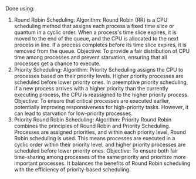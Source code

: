 Done using:
1. Round Robin Scheduling:
Algorithm: Round Robin (RR) is a CPU scheduling method that assigns each process a fixed time slice or quantum in a cyclic order. When a process's time slice expires, it is moved to the end of the queue, and the CPU is allocated to the next process in line. If a process completes before its time slice expires, it is removed from the queue.
Objective: To provide a fair distribution of CPU time among processes and prevent starvation, ensuring that all processes get a chance to execute.
2. Priority Scheduling:
Algorithm: Priority Scheduling assigns the CPU to processes based on their priority levels. Higher priority processes are scheduled before lower priority ones. In preemptive priority scheduling, if a new process arrives with a higher priority than the currently executing process, the CPU is reassigned to the higher priority process.
Objective: To ensure that critical processes are executed earlier, potentially improving responsiveness for high-priority tasks. However, it can lead to starvation for low-priority processes.
3. Priority Round Robin Scheduling:
Algorithm: Priority Round Robin combines the principles of Round Robin and Priority Scheduling. Processes are assigned priorities, and within each priority level, Round Robin scheduling is used. This means processes are executed in a cyclic order within their priority level, and higher priority processes are scheduled before lower priority ones.
Objective: To ensure both fair time-sharing among processes of the same priority and prioritize more important processes. It balances the benefits of Round Robin scheduling with the efficiency of priority-based scheduling.

